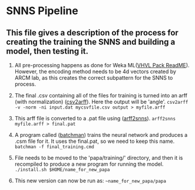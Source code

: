 # SNNS Pipeline

## This file gives a description of the process for creating the training the SNNS and building a model, then testing it.

1. All pre-processing happens as done for Weka ML([VHVL Pack ReadME](https://github.com/vboron/VHVLPack#readme)). 
However, the encoding method needs to be 4d vectors created by ARCM lab, as this creates the correct subpattern for 
the SNNS to process.

2. The final .csv containing all of the files for training is turned into an arff (with normalization) 
([csv2arff](https://github.com/AndrewCRMartin/bioscripts/blob/master/csv2arff.pl)). Here the output will be 'angle'.
`csv2arff -v -norm -ni input.dat mycsvfile.csv output > myfile.arff`

3. This arff file is converted to a .pat file using 
([arff2snns](https://github.com/AndrewCRMartin/bioscripts/blob/master/arff2snns.pl)).
`arff2snns myfile.arff > final.pat`

4. A program called ([batchman](https://github.com/ACRMGroup/papa/blob/master/training/papa_batchman.pl)) trains the 
neural network and produces a .csm file for it. It uses the final.pat, so we need to keep this name.
`batchman -f final_training.cmd`

5. File needs to be moved to the 'papa/training/' directory, and then it is recompiled to produce a new program for 
running the model.
`./install.sh $HOME/name_for_new_papa`

6. This new version can now be run as:
`~name_for_new_papa/papa`
